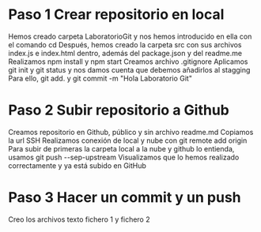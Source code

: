 # Paso 1 Crear repositorio en local
Hemos creado carpeta LaboratorioGit y nos hemos introducido en ella con el comando cd
Después, hemos creado la carpeta src con sus archivos index.js e index.html dentro, además del package.json y del readme.me
Realizamos npm install y npm start
Creamos archivo .gitignore
Aplicamos git init y git status y nos damos cuenta que debemos añadirlos al stagging
Para ello, git add. y git commit -m "Hola Laboratorio Git"
# Paso 2 Subir repositorio a Github
Creamos repositorio en Github, público y sin archivo readme.md
Copiamos la url SSH
Realizamos conexión de local y nube con git remote add origin
Para subir de primeras la carpeta local a la nube y github lo entienda, usamos git push --sep-upstream
Visualizamos que lo hemos realizado correctamente y ya está subido en GitHub
# Paso 3 Hacer un commit y un push
Creo los archivos texto fichero 1 y fichero 2
 